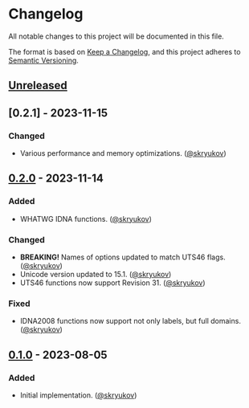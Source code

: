 # Changelog

All notable changes to this project will be documented in this file.

The format is based on [Keep a Changelog],
and this project adheres to [Semantic Versioning].

## [Unreleased]

## [0.2.1] - 2023-11-15

### Changed

- Various performance and memory optimizations. ([@skryukov])

## [0.2.0] - 2023-11-14

### Added

- WHATWG IDNA functions. ([@skryukov])

### Changed

- **BREAKING!** Names of options updated to match UTS46 flags. ([@skryukov])
- Unicode version updated to 15.1. ([@skryukov])
- UTS46 functions now support Revision 31. ([@skryukov])

### Fixed

- IDNA2008 functions now support not only labels, but full domains. ([@skryukov])

## [0.1.0] - 2023-08-05

### Added

- Initial implementation. ([@skryukov])

[@skryukov]: https://github.com/skryukov

[Unreleased]: https://github.com/skryukov/uri-idna/compare/v0.2.0...HEAD
[0.2.0]: https://github.com/skryukov/uri-idna/compare/v0.1.0...v0.2.0
[0.1.0]: https://github.com/skryukov/uri-idna/commits/v0.1.0

[Keep a Changelog]: https://keepachangelog.com/en/1.0.0/
[Semantic Versioning]: https://semver.org/spec/v2.0.0.html
